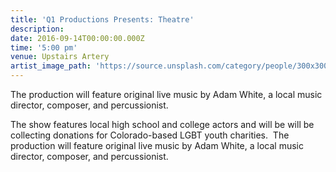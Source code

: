 ```yaml
---
title: 'Q1 Productions Presents: Theatre'
description:
date: 2016-09-14T00:00:00.000Z
time: '5:00 pm'
venue: Upstairs Artery
artist_image_path: 'https://source.unsplash.com/category/people/300x300'
---
```



The production will feature original live music by Adam White, a local music director, composer, and percussionist.

The show features local high school and college actors and will be will be collecting donations for Colorado-based LGBT youth charities.&nbsp; The production will feature original live music by Adam White, a local music director, composer, and percussionist.